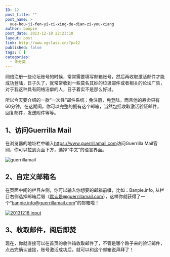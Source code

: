 ```yaml
---
ID: 12
post_title: ""
post_name: >
  yue-hou-ji-fen-yi-ci-xing-de-dian-zi-you-xiang
author: banpie
post_date: 2013-12-18 22:23:10
layout: post
link: http://www.xgclass.cn/?p=12
published: false
tags: [ ]
categories:
  - 未分类
---
```

网络注册一些论坛账号的时候，常常需要填写邮箱账号，然后再收取激活邮件才能成功登陆，日子久了，就常常收到一些莫名其妙的垃圾邮件或者相关的论坛广告，对于我这种具有网络洁癖的人，日子着实不是那么好过。

所以今天要介绍的一款“一次性”邮件系统：免注册，免登陆，而且他的寿命只有60分钟，在这期间，你可以完整的拥有这个邮箱，当然包括收取激活验证邮件，回复邮件，发送附件等等。

## 1、访问Guerrilla Mail

在浏览器的地址栏中输入<https://www.guerrillamail.com>访问Guerrilla Mail官网，你可以拉到页面下方，选择“中文”的语言界面。

![guerrillamail][1]

## 2、自定义邮箱名

在页面中间的栏目左侧，你可以输入你想要的邮箱前缀，比如：Banpie.info, 从栏目右侧选择邮箱后缀（默认是@guerrillamail.com），这样你就获得了一个“banpie.info@guerrillamail.com”的邮箱啦！

[![20131218 input][2]][2]

## 3、收取邮件，阅后即焚

现在，你就直接可以在首页的收件箱收取邮件了，不管是哪个路子来的验证邮件，点击完确认链接，账号激活成功后，就可以和这个邮箱说拜拜了！

 [1]: http://7arnhx.com1.z0.glb.clouddn.com/wp-content/uploads/2013/12/gmail-url.jpg
 [2]: http://7arnhx.com1.z0.glb.clouddn.com/wp-content/uploads/2013/12/20131218-input.jpg
